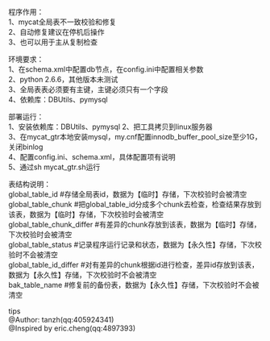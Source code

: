 

程序作用：   
1、mycat全局表不一致校验和修复  
2、自动修复建议在停机后操作  
3、也可以用于主从复制检查


环境要求：   
1、在schema.xml中配置db节点，在config.ini中配置相关参数     
2、python 2.6.6，其他版本未测试    
3、全局表表必须要有主键，主键必须只有一个字段     
4、依赖库：DBUtils、pymysql 

部署运行：   
1、安装依赖库：DBUtils、pymysql 
2、把工具拷贝到linux服务器  
3、在mycat_gtr本地安装mysql，my.cnf配置innodb_buffer_pool_size至少1G，关闭binlog  
4、配置config.ini、schema.xml，具体配置项有说明  
5、通过sh mycat_gtr.sh运行 

表结构说明：    
global_table_id       #存储全局表id，数据为【临时】存储，下次校验时会被清空  
global_table_chunk      #把global_table_id分成多个chunk去检查，检查结果存放到该表，数据为【临时】存储，下次校验时会被清空       
global_table_chunk_differ   #有差异的chunk存放到该表，数据为【临时】存储，下次校验时会被清空     
global_table_status   #记录程序运行记录和状态，数据为【永久性】存储，下次校验时不会被清空  
global_table_id_differ  #对有差异的chunk根据id进行检查，差异id存放到该表，数据为【永久性】存储，下次校验时不会被清空     
bak_table_name    #修复前的备份表，数据为【永久性】存储，下次校验时不会被清空  


tips    
@Author: tanzh(qq:405924341)  
@Inspired by eric.cheng(qq:4897393) 
